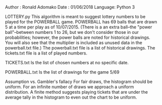 Author  : Ronald Adomako
Date    : 01/06/2018
Language: Python 3

LOTTERY.py
This algorithm is meant to suggest lottery numbers to be played for the POWERBALL game.  POWERBALL has 69 balls that are drawn 5 at a time per play as of 10/07/2015.  (There is a an extra ball–the "power ball"–between numbers 1 to 26, but we don't consider those in our probabilities; however, the power balls are noted for historical drawings.  You will also see that the multiplier is included as unused data in the powerball.txt file.) The powerball.txt file is a list of historical drawings.  The tickets.txt file is a list of played numbers.  

TICKETS.txt
Is the list of chosen numbers at no specific date.

POWERBALL.txt
Is the list of drawings for the game 5/69 

Assumption vs. Gambler's fallacy
For fair draws, the histogram should be uniform. For an infinite number of draws we approach a uniform distribution. A finite method suggests playing tickets that are under the average tally in the histogram to even out the chart to be uniform.

